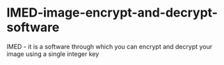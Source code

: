 # IMED-image-encrypt-and-decrypt-software
IMED - it is a software through which you can encrypt and decrypt your image using a single integer key
